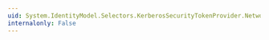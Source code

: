```yaml
---
uid: System.IdentityModel.Selectors.KerberosSecurityTokenProvider.NetworkCredential
internalonly: False
---
```

